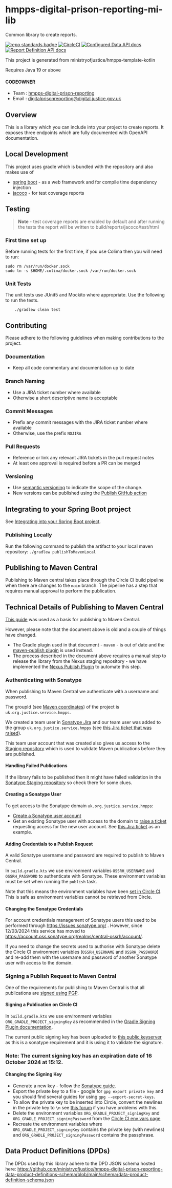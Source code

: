 # hmpps-digital-prison-reporting-mi-lib
Common library to create reports.

[![repo standards badge](https://img.shields.io/badge/dynamic/json?color=blue&style=flat&logo=github&label=MoJ%20Compliant&query=%24.result&url=https%3A%2F%2Foperations-engineering-reports.cloud-platform.service.justice.gov.uk%2Fapi%2Fv1%2Fcompliant_public_repositories%2Fhmpps-digital-prison-reporting-lib)](https://operations-engineering-reports.cloud-platform.service.justice.gov.uk/public-github-repositories.html#hmpps-digital-prison-reporting-lib "Link to report")
[![CircleCI](https://circleci.com/gh/ministryofjustice/hmpps-digital-prison-reporting-lib/tree/main.svg?style=svg)](https://circleci.com/gh/ministryofjustice/hmpps-digital-prison-reporting-lib)
[![Configured Data API docs](https://img.shields.io/badge/API_docs_-view-85EA2D.svg?logo=swagger)](https://digital-prison-reporting-mi-test.hmpps.service.justice.gov.uk/swagger-ui/index.html#/Configured%20Data%20API)
[![Report Definition API docs](https://img.shields.io/badge/API_docs_-view-85EA2D.svg?logo=swagger)](https://digital-prison-reporting-mi-test.hmpps.service.justice.gov.uk/swagger-ui/index.html#/Report%20Definition%20API)

This project is generated from ministryofjustice/hmpps-template-kotlin

Requires Java 19 or above

#### CODEOWNER

- Team : [hmpps-digital-prison-reporting](https://github.com/orgs/ministryofjustice/teams/hmpps-digital-prison-reporting)
- Email : digitalprisonreporting@digital.justice.gov.uk

## Overview
This is a library which you can include into your project to create reports.
It exposes three endpoints which are fully documented with OpenAPI documentation. 

## Local Development

This project uses gradle which is bundled with the repository and also makes use
of

- [spring boot](https://spring.io/projects/spring-boot) - as a web framework and for compile time dependency injection
- [jacoco](https://docs.gradle.org/current/userguide/jacoco_plugin.html) - for test coverage reports

## Testing

> **Note** - test coverage reports are enabled by default and after running the
> tests the report will be written to build/reports/jacoco/test/html

### First time set up

Before running tests for the first time, if you use Colima then you will need to run:

```shell
sudo rm /var/run/docker.sock
sudo ln -s $HOME/.colima/docker.sock /var/run/docker.sock
```

### Unit Tests

The unit tests use JUnit5 and Mockito where appropriate. Use the following to
run the tests.

```
    ./gradlew clean test
```

## Contributing

Please adhere to the following guidelines when making contributions to the
project.

### Documentation

- Keep all code commentary and documentation up to date

### Branch Naming

- Use a JIRA ticket number where available
- Otherwise a short descriptive name is acceptable

### Commit Messages

- Prefix any commit messages with the JIRA ticket number where available
- Otherwise, use the prefix `NOJIRA`

### Pull Requests

- Reference or link any relevant JIRA tickets in the pull request notes
- At least one approval is required before a PR can be merged

### Versioning
* Use [semantic versioning](https://semver.org/) to indicate the scope of the change.
* New versions can be published using the [Publish GitHub action](https://github.com/ministryofjustice/hmpps-digital-prison-reporting-lib/actions/workflows/publish.yml)

## Integrating to your Spring Boot project

See [Integrating into your Spring Boot project](integrating-with-library.md).

### Publishing Locally
Run the following command to publish the artifact to your local maven repository:
`./gradlew publishToMavenLocal`

## Publishing to Maven Central

Publishing to Maven central takes place through the Circle CI build pipeline when there are changes to the `main` branch.
The pipeline has a step that requires manual approval to perform the publication.

## Technical Details of Publishing to Maven Central

[This guide](https://central.sonatype.org/publish/publish-guide/) was used as a basis for publishing to Maven Central.

However, please note that the document above is old and a couple of things have changed.

* The Gradle plugin used in that document - `maven` - is out of date and the [maven-publish plugin](https://docs.gradle.org/current/userguide/publishing_maven.html) is used instead.
* The process described in the document above requires a manual step to release the library from the Nexus staging repository - we have implemented the  [Nexus Publish Plugin](https://github.com/gradle-nexus/publish-plugin) to automate this step.

### Authenticating with Sonatype

When publishing to Maven Central we authenticate with a username and password.

The groupId (see [Maven coordinates](https://maven.apache.org/pom.html#Maven_Coordinates)) of the project is `uk.org.justice.service.hmpps`.

We created a team user in [Sonatype Jira](https://issues.sonatype.org/) and our team user was added to the group `uk.org.justice.service.hmpps` (see [this Jira ticket that was raised](https://issues.sonatype.org/browse/OSSRH-95552)).

This team user account that was created also gives us access to the [Staging repository](https://s01.oss.sonatype.org/#stagingRepositories) which is used to validate Maven publications before they are published.

#### Handling Failed Publications

If the library fails to be published then it might have failed validation in the [Sonatype Staging repository](https://s01.oss.sonatype.org/#stagingRepositories) so check there for some clues.

#### Creating a Sonatype User

To get access to the Sonatype domain `uk.org.justice.service.hmpps`:

* [Create a Sonatype user account](https://issues.sonatype.org/secure/Signup!default.jspa)
* Get an existing Sonatype user with access to the domain to [raise a ticket](https://issues.sonatype.org/secure/CreateIssue.jspa) requesting access for the new user account. See [this Jira ticket](https://issues.sonatype.org/browse/OSSRH-95552) as an example.

#### Adding Credentials to a Publish Request

A valid Sonatype username and password are required to publish to Maven Central.

In `build.gradle.kts` we use environment variables `OSSRH_USERNAME` and `OSSRH_PASSWORD` to authenticate with Sonatype. These environment variables must be set when running the `publish` task.

Note that this means the environment variables have been [set in Circle CI](https://app.circleci.com/settings/project/github/ministryofjustice/hmpps-digital-prison-reporting-lib/environment-variables). This is safe as environment variables cannot be retrieved from Circle.

#### Changing the Sonatype Credentials
For account credentials management of Sonatype users this used to be performed through https://issues.sonatype.org/ .
However, since 12/03/2024 this service has moved to https://account.oss.sonatype.org/realms/central-ossrh/account/.

If you need to change the secrets used to authorise with Sonatype delete the Circle CI environment variables (`OSSRH_USERNAME` and `OSSRH_PASSWORD`) and re-add them with the username and password of another Sonatype user with access to the domain.

### Signing a Publish Request to Maven Central

One of the requirements for publishing to Maven Central is that all publications are [signed using PGP](https://central.sonatype.org/publish/requirements/gpg/).

#### Signing a Publication on Circle CI

In `build.gradle.kts` we use environment variables `ORG_GRADLE_PROJECT_signingKey` as recommended in the [Gradle Signing Plugin documentation](https://docs.gradle.org/current/userguide/signing_plugin.html#sec:in-memory-keys).

The current public signing key has been uploaded to [this public keyserver](https://keys.openpgp.org/) as this is a sonatype requirement and it is using it to validate the signature.

### Note: The current signing key has an expiration date of 16 October 2024 at 15:12.

#### Changing the Signing Key

* Generate a new key - follow the [Sonatype guide](https://central.sonatype.org/publish/requirements/gpg/).
* Export the private key to a file - google for `gpg export private key` and you should find several guides for using `gpg --export-secret-keys`.
* To allow the private key to be inserted into Circle, convert the newlines in the private key to `\n` see [this forum](https://discuss.circleci.com/t/gpg-keys-as-environment-variables/28641) if you have problems with this. 
* Delete the environment variables `ORG_GRADLE_PROJECT_signingKey` and `ORG_GRADLE_PROJECT_signingPassword` from the [Circle CI env vars page](https://app.circleci.com/settings/project/github/ministryofjustice/hmpps-digital-prison-reporting-lib/environment-variables)
* Recreate the environment variables where `ORG_GRADLE_PROJECT_signingKey` contains the private key (with newlines) and `ORG_GRADLE_PROJECT_signingPassword` contains the passphrase.  

## Data Product Definitions (DPDs)

The DPDs used by this library adhere to the DPD JSON schema hosted here: https://github.com/ministryofjustice/hmpps-digital-prison-reporting-data-product-definitions-schema/blob/main/schema/data-product-definition-schema.json